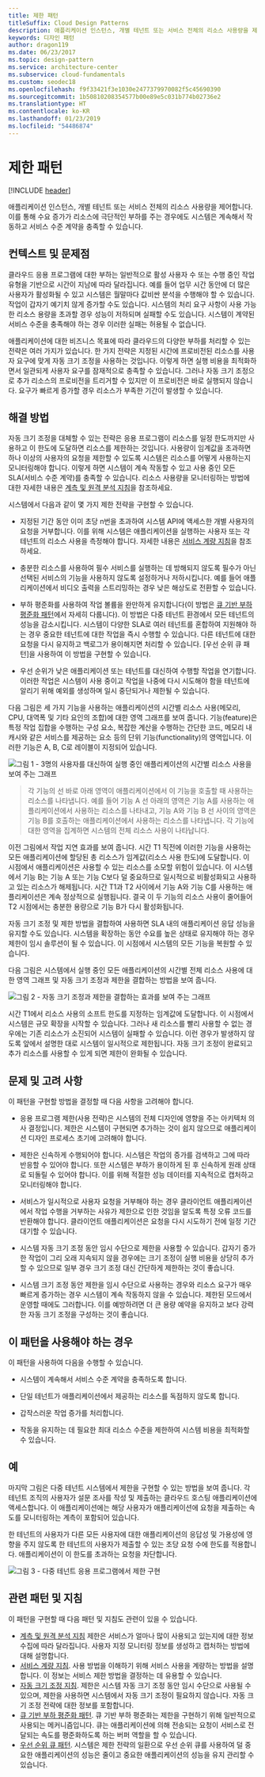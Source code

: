 ```yaml
---
title: 제한 패턴
titleSuffix: Cloud Design Patterns
description: 애플리케이션 인스턴스, 개별 테넌트 또는 서비스 전체의 리소스 사용량을 제어합니다.
keywords: 디자인 패턴
author: dragon119
ms.date: 06/23/2017
ms.topic: design-pattern
ms.service: architecture-center
ms.subservice: cloud-fundamentals
ms.custom: seodec18
ms.openlocfilehash: f9f33421f3e1030e2477379970082f5c45690390
ms.sourcegitcommit: 1b50810208354577b00e89e5c031b774b02736e2
ms.translationtype: HT
ms.contentlocale: ko-KR
ms.lasthandoff: 01/23/2019
ms.locfileid: "54486874"
---
```

# <a name="throttling-pattern"></a>제한 패턴

[!INCLUDE [header](../_includes/header.md)]

애플리케이션 인스턴스, 개별 테넌트 또는 서비스 전체의 리소스 사용량을 제어합니다. 이를 통해 수요 증가가 리소스에 극단적인 부하를 주는 경우에도 시스템은 계속해서 작동하고 서비스 수준 계약을 충족할 수 있습니다.

## <a name="context-and-problem"></a>컨텍스트 및 문제점

클라우드 응용 프로그램에 대한 부하는 일반적으로 활성 사용자 수 또는 수행 중인 작업 유형을 기반으로 시간이 지남에 따라 달라집니다. 예를 들어 업무 시간 동안에 더 많은 사용자가 활성화될 수 있고 시스템은 월말마다 값비싼 분석을 수행해야 할 수 있습니다. 작업이 갑자기 예기치 않게 증가할 수도 있습니다. 시스템의 처리 요구 사항이 사용 가능한 리소스 용량을 초과할 경우 성능이 저하되며 실패할 수도 있습니다. 시스템이 계약된 서비스 수준을 충족해야 하는 경우 이러한 실패는 허용될 수 없습니다.

애플리케이션에 대한 비즈니스 목표에 따라 클라우드의 다양한 부하를 처리할 수 있는 전략은 여러 가지가 있습니다. 한 가지 전략은 지정된 시간에 프로비전된 리소스를 사용자 요구에 맞게 자동 크기 조정을 사용하는 것입니다. 이렇게 하면 실행 비용을 최적화하면서 일관되게 사용자 요구를 잠재적으로 충족할 수 있습니다. 그러나 자동 크기 조정으로 추가 리소스의 프로비전을 트리거할 수 있지만 이 프로비전은 바로 실행되지 않습니다. 요구가 빠르게 증가할 경우 리소스가 부족한 기간이 발생할 수 있습니다.

## <a name="solution"></a>해결 방법

자동 크기 조정을 대체할 수 있는 전략은 응용 프로그램이 리소스를 일정 한도까지만 사용하고 이 한도에 도달하면 리소스를 제한하는 것입니다. 사용량이 임계값을 초과하면 하나 이상의 사용자의 요청을 제한할 수 있도록 시스템은 리소스를 어떻게 사용하는지 모니터링해야 합니다. 이렇게 하면 시스템이 계속 작동할 수 있고 사용 중인 모든 SLA(서비스 수준 계약)를 충족할 수 있습니다. 리소스 사용량을 모니터링하는 방법에 대한 자세한 내용은 [계측 및 원격 분석 지침](https://msdn.microsoft.com/library/dn589775.aspx)을 참조하세요.

시스템에서 다음과 같이 몇 가지 제한 전략을 구현할 수 있습니다.

- 지정된 기간 동안 이미 초당 n번을 초과하여 시스템 API에 액세스한 개별 사용자의 요청을 거부합니다. 이를 위해 시스템은 애플리케이션을 실행하는 사용자 또는 각 테넌트의 리소스 사용을 측정해야 합니다. 자세한 내용은 [서비스 계량 지침](https://msdn.microsoft.com/library/dn589796.aspx)을 참조하세요.

- 충분한 리소스를 사용하여 필수 서비스를 실행하는 데 방해되지 않도록 필수가 아닌 선택된 서비스의 기능을 사용하지 않도록 설정하거나 저하시킵니다. 예를 들어 애플리케이션에서 비디오 출력을 스트리밍하는 경우 낮은 해상도로 전환할 수 있습니다.

- 부하 평준화를 사용하여 작업 볼륨을 완만하게 유지합니다(이 방법은 [큐 기반 부하 평준화 패턴](./queue-based-load-leveling.md)에서 자세히 다룹니다). 이 방법은 다중 테넌트 환경에서 모든 테넌트의 성능을 감소시킵니다. 시스템이 다양한 SLA로 여러 테넌트를 혼합하여 지원해야 하는 경우 중요한 테넌트에 대한 작업을 즉시 수행할 수 있습니다. 다른 테넌트에 대한 요청을 다시 유지하고 백로그가 용이해지면 처리할 수 있습니다. [우선 순위 큐 패턴]을 사용하여 이 방법을 구현할 수 있습니다.

- 우선 순위가 낮은 애플리케이션 또는 테넌트를 대신하여 수행할 작업을 연기합니다. 이러한 작업은 시스템이 사용 중이고 작업을 나중에 다시 시도해야 함을 테넌트에 알리기 위해 예외를 생성하며 일시 중단되거나 제한될 수 있습니다.

다음 그림은 세 가지 기능을 사용하는 애플리케이션의 시간별 리소스 사용(메모리, CPU, 대역폭 및 기타 요인의 조합)에 대한 영역 그래프를 보여 줍니다. 기능(feature)은 특정 작업 집합을 수행하는 구성 요소, 복잡한 계산을 수행하는 간단한 코드, 메모리 내 캐시와 같은 서비스를 제공하는 요소 등의 단위 기능(functionality)의 영역입니다. 이러한 기능은 A, B, C로 레이블이 지정되어 있습니다.

![그림 1 - 3명의 사용자를 대신하여 실행 중인 애플리케이션의 시간별 리소스 사용을 보여 주는 그래프](./_images/throttling-resource-utilization.png)

> 각 기능의 선 바로 아래 영역이 애플리케이션에서 이 기능을 호출할 때 사용하는 리소스를 나타냅니다. 예를 들어 기능 A 선 아래의 영역은 기능 A를 사용하는 애플리케이션에서 사용하는 리소스를 나타내고, 기능 A와 기능 B 선 사이의 영역은 기능 B를 호출하는 애플리케이션에서 사용하는 리소스를 나타냅니다. 각 기능에 대한 영역을 집계하면 시스템의 전체 리소스 사용이 나타납니다.

이전 그림에서 작업 지연 효과를 보여 줍니다. 시간 T1 직전에 이러한 기능을 사용하는 모든 애플리케이션에 할당된 총 리소스가 임계값(리소스 사용 한도)에 도달합니다. 이 시점에서 애플리케이션은 사용할 수 있는 리소스를 소모할 위험이 있습니다. 이 시스템에서 기능 B는 기능 A 또는 기능 C보다 덜 중요하므로 일시적으로 비활성화되고 사용하고 있는 리소스가 해제됩니다. 시간 T1과 T2 사이에서 기능 A와 기능 C를 사용하는 애플리케이션은 계속 정상적으로 실행됩니다. 결국 이 두 기능의 리소스 사용이 줄어들어 T2 시점에서는 충분한 용량으로 기능 B가 다시 활성화됩니다.

자동 크기 조정 및 제한 방법을 결합하여 사용하면 SLA 내의 애플리케이션 응답 성능을 유지할 수도 있습니다. 시스템을 확장하는 동안 수요를 높은 상태로 유지해야 하는 경우 제한이 임시 솔루션이 될 수 있습니다. 이 시점에서 시스템의 모든 기능을 복원할 수 있습니다.

다음 그림은 시스템에서 실행 중인 모든 애플리케이션의 시간별 전체 리소스 사용에 대한 영역 그래프 및 자동 크기 조정과 제한을 결합하는 방법을 보여 줍니다.

![그림 2 - 자동 크기 조정과 제한을 결합하는 효과를 보여 주는 그래프](./_images/throttling-autoscaling.png)

시간 T1에서 리소스 사용의 소프트 한도를 지정하는 임계값에 도달합니다. 이 시점에서 시스템은 규모 확장을 시작할 수 있습니다. 그러나 새 리소스를 빨리 사용할 수 없는 경우에는 기존 리소스가 소진되어 시스템이 실패할 수 있습니다. 이런 경우가 발생하지 않도록 앞에서 설명한 대로 시스템이 일시적으로 제한됩니다. 자동 크기 조정이 완료되고 추가 리소스를 사용할 수 있게 되면 제한이 완화될 수 있습니다.

## <a name="issues-and-considerations"></a>문제 및 고려 사항

이 패턴을 구현할 방법을 결정할 때 다음 사항을 고려해야 합니다.

- 응용 프로그램 제한(사용 전략)은 시스템의 전체 디자인에 영향을 주는 아키텍처 의사 결정입니다. 제한은 시스템이 구현되면 추가하는 것이 쉽지 않으므로 애플리케이션 디자인 프로세스 초기에 고려해야 합니다.

- 제한은 신속하게 수행되어야 합니다. 시스템은 작업의 증가를 검색하고 그에 따라 반응할 수 있어야 합니다. 또한 시스템은 부하가 용이하게 된 후 신속하게 원래 상태로 되돌릴 수 있어야 합니다. 이를 위해 적절한 성능 데이터를 지속적으로 캡처하고 모니터링해야 합니다.

- 서비스가 일시적으로 사용자 요청을 거부해야 하는 경우 클라이언트 애플리케이션에서 작업 수행을 거부하는 사유가 제한으로 인한 것임을 알도록 특정 오류 코드를 반환해야 합니다. 클라이언트 애플리케이션은 요청을 다시 시도하기 전에 일정 기간 대기할 수 있습니다.

- 시스템 자동 크기 조정 동안 임시 수단으로 제한을 사용할 수 있습니다. 갑자기 증가한 작업이 그리 오래 지속되지 않을 경우에는 크기 조정이 실행 비용을 상당히 추가할 수 있으므로 일부 경우 크기 조정 대신 간단하게 제한하는 것이 좋습니다.

- 시스템 크기 조정 동안 제한을 임시 수단으로 사용하는 경우와 리소스 요구가 매우 빠르게 증가하는 경우 시스템이 계속 작동하지 않을 수 있습니다. 제한된 모드에서 운영할 때에도 그러합니다. 이를 예방하려면 더 큰 용량 예약을 유지하고 보다 강력한 자동 크기 조정을 구성하는 것이 좋습니다.

## <a name="when-to-use-this-pattern"></a>이 패턴을 사용해야 하는 경우

이 패턴을 사용하여 다음을 수행할 수 있습니다.

- 시스템이 계속해서 서비스 수준 계약을 충족하도록 합니다.

- 단일 테넌트가 애플리케이션에서 제공하는 리소스를 독점하지 않도록 합니다.

- 갑작스러운 작업 증가를 처리합니다.

- 작동을 유지하는 데 필요한 최대 리소스 수준을 제한하여 시스템 비용을 최적화할 수 있습니다.

## <a name="example"></a>예

마지막 그림은 다중 테넌트 시스템에서 제한을 구현할 수 있는 방법을 보여 줍니다. 각 테넌트 조직의 사용자가 설문 조사를 작성 및 제출하는 클라우드 호스팅 애플리케이션에 액세스합니다. 이 애플리케이션에는 해당 사용자가 애플리케이션에 요청을 제출하는 속도를 모니터링하는 계측이 포함되어 있습니다.

한 테넌트의 사용자가 다른 모든 사용자에 대한 애플리케이션의 응답성 및 가용성에 영향을 주지 않도록 한 테넌트의 사용자가 제출할 수 있는 초당 요청 수에 한도를 적용합니다. 애플리케이션이 이 한도를 초과하는 요청을 차단합니다.

![그림 3 - 다중 테넌트 응용 프로그램에서 제한 구현](./_images/throttling-multi-tenant.png)

## <a name="related-patterns-and-guidance"></a>관련 패턴 및 지침

이 패턴을 구현할 때 다음 패턴 및 지침도 관련이 있을 수 있습니다.

- [계측 및 원격 분석 지침](https://msdn.microsoft.com/library/dn589775.aspx) 제한은 서비스가 얼마나 많이 사용되고 있는지에 대한 정보 수집에 따라 달라집니다. 사용자 지정 모니터링 정보를 생성하고 캡처하는 방법에 대해 설명합니다.
- [서비스 계량 지침](https://msdn.microsoft.com/library/dn589796.aspx). 사용 방법을 이해하기 위해 서비스 사용을 계량하는 방법을 설명합니다. 이 정보는 서비스 제한 방법을 결정하는 데 유용할 수 있습니다.
- [자동 크기 조정 지침](https://msdn.microsoft.com/library/dn589774.aspx). 제한은 시스템 자동 크기 조정 동안 임시 수단으로 사용될 수 있으며, 제한을 사용하면 시스템에서 자동 크기 조정이 필요하지 않습니다. 자동 크기 조정 전략에 대한 정보를 포함합니다.
- [큐 기반 부하 평준화 패턴](./queue-based-load-leveling.md). 큐 기반 부하 평준화는 제한을 구현하기 위해 일반적으로 사용되는 메커니즘입니다. 큐는 애플리케이션에 의해 전송되는 요청이 서비스로 전달되는 속도를 평준화하도록 하는 버퍼 역할을 할 수 있습니다.
- [우선 순위 큐 패턴](./priority-queue.md). 시스템은 제한 전략의 일환으로 우선 순위 큐를 사용하여 덜 중요한 애플리케이션의 성능은 줄이고 중요한 애플리케이션의 성능을 유지 관리할 수 있습니다.
